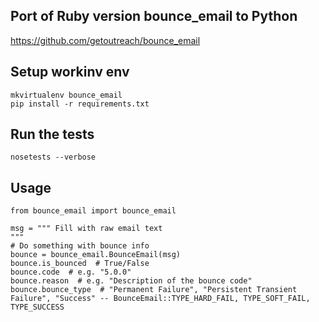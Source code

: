 ## Port of Ruby version bounce_email to Python

https://github.com/getoutreach/bounce_email

## Setup workinv env

    mkvirtualenv bounce_email
    pip install -r requirements.txt

## Run the tests

    nosetests --verbose

## Usage

    from bounce_email import bounce_email

    msg = """ Fill with raw email text
    """
    # Do something with bounce info
    bounce = bounce_email.BounceEmail(msg)
    bounce.is_bounced  # True/False
    bounce.code  # e.g. "5.0.0"
    bounce.reason  # e.g. "Description of the bounce code"
    bounce.bounce_type  # "Permanent Failure", "Persistent Transient Failure", "Success" -- BounceEmail::TYPE_HARD_FAIL, TYPE_SOFT_FAIL, TYPE_SUCCESS
